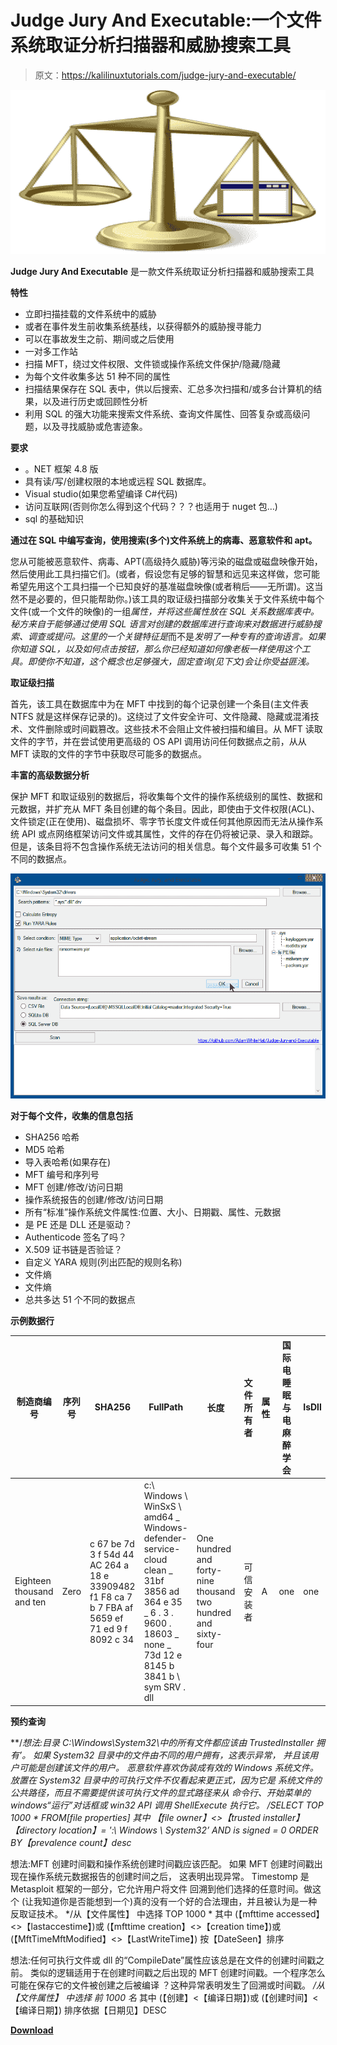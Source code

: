 # Judge Jury And Executable:一个文件系统取证分析扫描器和威胁搜索工具

> 原文：<https://kalilinuxtutorials.com/judge-jury-and-executable/>

[![Judge-Jury-and-Executable : A File System Forensics Analysis Scanner And Threat Hunting Tool](img//a69044bc931aa143df9802cb4ce653dd.png "Judge-Jury-and-Executable : A File System Forensics Analysis Scanner And Threat Hunting Tool")](https://1.bp.blogspot.com/-mB-ThxqmM54/YJ-UB6RAayI/AAAAAAAAJGE/Bjjg_YTQ5HYrnVAkqpBgYJOV76TWmXxaACLcBGAsYHQ/s728/Logo%2B%25282%2529%2B%25281%2529.png)

**Judge Jury And Executable** 是一款文件系统取证分析扫描器和威胁搜索工具

**特性**

*   立即扫描挂载的文件系统中的威胁
*   或者在事件发生前收集系统基线，以获得额外的威胁搜寻能力
*   可以在事故发生之前、期间或之后使用
*   一对多工作站
*   扫描 MFT，绕过文件权限、文件锁或操作系统文件保护/隐藏/隐藏
*   为每个文件收集多达 51 种不同的属性
*   扫描结果保存在 SQL 表中，供以后搜索、汇总多次扫描和/或多台计算机的结果，以及进行历史或回顾性分析
*   利用 SQL 的强大功能来搜索文件系统、查询文件属性、回答复杂或高级问题，以及寻找威胁或危害迹象。

**要求**

*   。NET 框架 4.8 版
*   具有读/写/创建权限的本地或远程 SQL 数据库。
*   Visual studio(如果您希望编译 C#代码)
*   访问互联网(否则你怎么得到这个代码？？？也适用于 nuget 包…)
*   sql 的基础知识

**通过在 SQL 中编写查询，使用搜索(多个)文件系统上的病毒、恶意软件和 apt。**

您从可能被恶意软件、病毒、APT(高级持久威胁)等污染的磁盘或磁盘映像开始，然后使用此工具扫描它们。(或者，假设您有足够的智慧和远见来这样做，您可能希望先用这个工具扫描一个已知良好的基准磁盘映像(或者稍后——无所谓)。这当然不是必要的，但只能帮助你。)该工具的取证级扫描部分收集关于文件系统中每个文件(或一个文件的映像)的一组*属性，并将这些属性放在 SQL 关系数据库表中。秘方来自于能够通过使用 SQL 语言对创建的数据库进行查询来对数据进行威胁搜索、调查或提问。这里的一个关键特征是*而不是*发明了一种专有的查询语言。如果你知道 SQL，以及如何点击按钮，那么你已经知道如何像老板一样使用这个工具。即使你不知道，这个概念也足够强大，固定查询(见下文)会让你受益匪浅。*

**取证级扫描**

首先，该工具在数据库中为在 MFT 中找到的每个记录创建一个条目(主文件表 NTFS 就是这样保存记录的)。这绕过了文件安全许可、文件隐藏、隐藏或混淆技术、文件删除或时间戳篡改。这些技术不会阻止文件被扫描和编目。从 MFT 读取文件的字节，并在尝试使用更高级的 OS API 调用访问任何数据点之前，从从 MFT 读取的文件的字节中获取尽可能多的数据点。

**丰富的高级数据分析**

保护 MFT 和取证级别的数据后，将收集每个文件的操作系统级别的属性、数据和元数据，并扩充从 MFT 条目创建的每个条目。因此，即使由于文件权限(ACL)、文件锁定(正在使用)、磁盘损坏、零字节长度文件或任何其他原因而无法从操作系统 API 或点网络框架访问文件或其属性，文件的存在仍将被记录、录入和跟踪。但是，该条目将不包含操作系统无法访问的相关信息。每个文件最多可收集 51 个不同的数据点。

![](img//54af115eedc4ba6ed4f08de070831b53.png)

**对于每个文件，收集的信息包括**

*   SHA256 哈希
*   MD5 哈希
*   导入表哈希(如果存在)
*   MFT 编号和序列号
*   MFT 创建/修改/访问日期
*   操作系统报告的创建/修改/访问日期
*   所有“标准”操作系统文件属性:位置、大小、日期戳、属性、元数据
*   是 PE 还是 DLL 还是驱动？
*   Authenticode 签名了吗？
*   X.509 证书链是否验证？
*   自定义 YARA 规则(列出匹配的规则名称)
*   文件熵
*   文件熵
*   总共多达 51 个不同的数据点

**示例数据行**

| 制造商编号 | 序列号 | SHA256 | FullPath | 长度 | 文件所有者 | 属性 | 国际电睡眠与电麻醉学会 | IsDll | 伊里弗 | 二元类型 | 分配 | issignaturevealid | IsValidCertChain | 被信任 | ImpHash | 讯息摘要 5 | SHA1 | 编译日期 | MimeType | 内部名称 | 产品名称 | 原始文件名 | 文件版本 | 文件描述 | 版权 | 公司 | 语言 | 商标 | 项目 | 应用程序名称 | 评论 | 标题 | 环 | ProviderItemID | 计算机名称 | 驱动器号 | 目录定位 | 文件名 | 延长 | 证书主题 | 证书颁发者 | CertSerialNumber | CertThumbprint | CertNotBefore | CertNotAfter | 预测计数 | 熵 | YaraRulesMatched | 约会 | MftTimeAccessed | mfttime 创作 | mfttimemodefied | mfttimemftmodefied | 创造时间 | 最后访问时间 | LastWriteTime |
| --- | --- | --- | --- | --- | --- | --- | --- | --- | --- | --- | --- | --- | --- | --- | --- | --- | --- | --- | --- | --- | --- | --- | --- | --- | --- | --- | --- | --- | --- | --- | --- | --- | --- | --- | --- | --- | --- | --- | --- | --- | --- | --- | --- | --- | --- | --- | --- | --- | --- | --- | --- | --- | --- | --- | --- | --- |
| Eighteen thousand and ten | Zero | c 67 be 7d 3 f 54d 44 AC 264 a 18 e 33909482 f1 F8 ca 7 b 7 FBA af 5659 ef 71 ed 9 f 8092 c 34 | c:\ Windows \ WinSxS \ amd64 _ Windows-defender-service-cloud clean _ 31bf 3856 ad 364 e 35 _ 6 . 3 . 9600 . 18603 _ none _ 73d 12 e 8145 b 3841 b \ sym SRV . dll | One hundred and forty-nine thousand two hundred and sixty-four | 可信安装者 | A | one | one | Zero | Sixteen | one | one | Zero | one | 5d 54 f 5d 721 e 301667338323 AC 07578 e 3 | 65fb 3391 EB 26 F5 AC 647 fc 40501 D8 e 21d | 4b 46 db 2 a 99 a 47 ff 6a 6e 376 f 4d 79 f 5298 BFF 28 a 2 | 2010-02-01 20:15:48.0000000 | 应用程序/x-msdownload | symsrv.dll | Windows 调试工具(R) | symsrv.dll | 6.12.2.633 | 符号服务器 | 微软公司。保留所有权利。 | 微软公司 | 英语(美国) |  |  |  |  |  |  |  | L | C | c:\ Windows \ WinSxS \ amd64 _ Windows-defender-service-cloud clean _ 31bf 3856 ad 364 e 35 _ 6 . 3 . 9600 . 18603 _ none _ 73d 12 e 8145 b 3841 b | SymSrv.dll | 。动态链接库 | CN =微软公司，OU=MOPR，O =微软公司，L =雷蒙德，S =华盛顿州，C =美国 | CN =微软代码签名 PCA，O =微软公司，L =雷蒙德，S =华盛顿，C =美国 | 6105F71E000000000032 | d 468 faeb 5190 BF 9 decd 9827 af 470 f 799 c 41 a 769 c | 2009 年 7 月 13 日下午 5 时 18 分 | 2010 年 10 月 13 日下午 5 时 10 分 18 秒 | one | Zero | 空 | 2020-10-25 06:17:12.0133333 | 2013-06-18 14:43:52.6497911 | 2013-08-22 06:56:50.9086288 | 2013-08-22 06:56:50.9086288 | 2019-01-15 19:13:49.1704756 | 2013-08-22 06:56:50.9086288 | 2013-08-22 06:56:50.9086288 | 2013-06-18 14:43:52.6497911 |

**预约查询**

**/*想法:目录 C:\Windows\System32\中的所有文件都应该由 TrustedInstaller 拥有’。
如果 System32 目录中的文件由不同的用户拥有，这表示异常，
并且该用户可能是创建该文件的用户。
恶意软件喜欢伪装成有效的 Windows 系统文件。
放置在 System32 目录中的可执行文件不仅看起来更正式，因为它是
系统文件的公共路径，而且不需要提供该可执行文件的显式路径来从
命令行、开始菜单的 windows“运行”对话框或 win32 API 调用 ShellExecute 执行它。
*/SELECT
TOP 1000 *
FROM[file properties]
其中
【file owner】<>【trusted installer】
【directory location】= ':\ Windows \ System32’
AND is signed = 0
ORDER BY【prevalence count】desc**

想法:MFT 创建时间戳和操作系统创建时间戳应该匹配。
如果 MFT 创建时间戳出现在操作系统元数据报告的创建时间之后，
这表明出现异常。
Timestomp 是 Metasploit 框架的一部分，它允许用户将文件
回溯到他们选择的任意时间。做这个
(让我知道你是否能想到一个)真的没有一个好的合法理由，并且被认为是一种反取证技术。
*/从【文件属性】
中选择
TOP 1000 *
其中
(【mfttime accessed】<>【lastaccestime】)或
(【mfttime creation】<>【creation time】)或
(【MftTimeMftModified】<>【LastWriteTime】)
按【DateSeen】排序

想法:任何可执行文件或 dll 的“CompileDate”属性应该总是在文件的创建时间戳之前。
类似的逻辑适用于在创建时间戳之后出现的 MFT 创建时间戳。一个程序怎么可能在保存它的文件被创建之后被编译
？这种异常表明发生了回溯或时间戳。
*/从【文件属性】
中选择
前 1000 名*
其中
(【创建】<【编译日期】)或
(【创建时间】<【编译日期】)
排序依据【日期见】DESC

[**Download**](https://github.com/AdamWhiteHat/Judge-Jury-and-Executable)